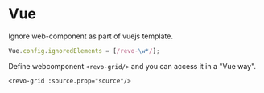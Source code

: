# Vue

Ignore web-component as part of vuejs template.
```js
Vue.config.ignoredElements = [/revo-\w*/];
```
Define webcomponent `<revo-grid/>` and you can access it in a "Vue way".
```
<revo-grid :source.prop="source"/>
```
